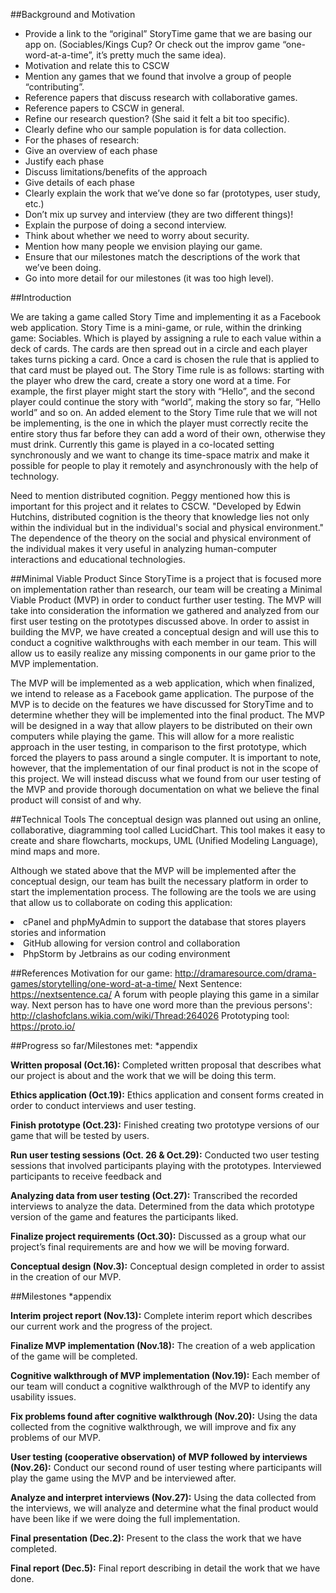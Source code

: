 ##Background and Motivation
* Provide a link to the “original” StoryTime game that we are basing our app on. (Sociables/Kings Cup? Or check out the improv game “one-word-at-a-time”, it’s pretty much the same idea).
* Motivation and relate this to CSCW
* Mention any games that we found that involve a group of people “contributing”.
* Reference papers that discuss research with collaborative games. 
* Reference papers to CSCW in general.
* Refine our research question? (She said it felt a bit too specific). 
* Clearly define who our sample population is for data collection.
* For the phases of research: 
* Give an overview of each phase
* Justify each phase
* Discuss limitations/benefits of the approach
* Give details of each phase 
* Clearly explain the work that we’ve done so far (prototypes, user study, etc.) 
* Don’t mix up survey and interview (they are two different things)! 
* Explain the purpose of doing a second interview.
* Think about whether we need to worry about security.
* Mention how many people we envision playing our game.
* Ensure that our milestones match the descriptions of the work that we’ve been doing.
* Go into more detail for our milestones (it was too high level).

##Introduction

We are taking a game called Story Time and implementing it as a Facebook web application. Story Time is a mini-game, or rule, within the drinking game: Sociables. Which is played by assigning a rule to each value within a deck of cards. The cards are then spread out in a circle and each player takes turns picking a card. Once a card is chosen the rule that is applied to that card must be played out. The Story Time rule is as follows: starting with the player who drew the card, create a story one word at a time. For example, the first player might start the story with “Hello”, and the second player could continue the story with “world”, making the story so far, “Hello world” and so on. An added element to the Story Time rule that we will not be implementing, is the one in which the player must correctly recite the entire story thus far before they can add a word of their own, otherwise they must drink. Currently this game is played in a co-located setting synchronously and we want to change its time-space matrix and make it possible for people to play it remotely and asynchronously with the help of technology.


Need to mention distributed cognition. Peggy mentioned how this is important for this project and it relates to CSCW.
"Developed by Edwin Hutchins, distributed cognition is the theory that knowledge lies not only within the individual but in the individual's social and physical environment."
The dependence of the theory on the social and physical environment of the individual makes it very useful in analyzing human-computer interactions and educational technologies.

##Minimal Viable Product
Since StoryTime is a project that is focused more on implementation rather than research, our team will be creating a Minimal Viable Product (MVP) in order to conduct further user testing. The MVP will take into consideration the information we gathered and analyzed from our first user testing on the prototypes discussed above. In order to assist in building the MVP, we have created a conceptual design and will use this to conduct a cognitive walkthroughs with each member in our team. This will allow us to easily realize any missing components in our game prior to the MVP implementation.

The MVP will be implemented as a web application, which when finalized, we intend to release as a Facebook game application. The purpose of the MVP is to decide on the features we have discussed for StoryTime and to determine whether they will be implemented into the final product. The MVP will be designed in a way that allow players to be distributed on their own computers while playing the game. This will allow for a more realistic approach in the user testing, in comparison to the first prototype, which forced the players to pass around a single computer. It is important to note, however, that the implementation of our final product is not in the scope of this project. We will instead discuss what we found from our user testing of the MVP and provide thorough documentation on what we believe the final product will consist of and why.

##Technical Tools
The conceptual design was planned out using an online, collaborative, diagramming tool called LucidChart. This tool makes it easy to create and share flowcharts, mockups, UML (Unified Modeling Language), mind maps and more.

Although we stated above that the MVP will be implemented after the conceptual design, our team has built the necessary platform in order to start the implementation process. The following are the tools we are using that allow us to collaborate on coding this application:
<li>cPanel and phpMyAdmin to support the database that stores players stories and information</li>
<li>GitHub allowing for version control and collaboration</li>
<li>PhpStorm by Jetbrains as our coding environment</li>

##References
Motivation for our game: http://dramaresource.com/drama-games/storytelling/one-word-at-a-time/
Next Sentence: https://nextsentence.ca/
A forum with people playing this game in a similar way. Next person has to have one word more than the previous persons': http://clashofclans.wikia.com/wiki/Thread:264026
Prototyping tool: https://proto.io/

##Progress so far/Milestones met: *appendix 

**Written proposal (Oct.16):** Completed written proposal that describes what our project is about and the work that we will be doing this term. 

**Ethics application (Oct.19):** Ethics application and consent forms created in order to conduct interviews and user testing. 

**Finish prototype (Oct.23):** Finished creating two prototype versions of our game that will be tested by users. 

**Run user testing sessions (Oct. 26 & Oct.29):** Conducted two user testing sessions that involved participants playing with the prototypes. Interviewed participants to receive feedback and 

**Analyzing data from user testing (Oct.27):** Transcribed the recorded interviews to analyze the data. Determined from the data which prototype version of the game and features the participants liked. 

**Finalize project requirements (Oct.30):** Discussed as a group what our project’s final requirements are and how we will be moving forward. 

**Conceptual design (Nov.3):** Conceptual design completed in order to assist in the creation of our MVP. 

##Milestones *appendix

**Interim project report (Nov.13):** Complete interim report which describes our current work and the progress of the project. 

**Finalize MVP implementation (Nov.18):** The creation of a web application of the game will be completed.

**Cognitive walkthrough of MVP implementation (Nov.19):** Each member of our team will conduct a cognitive walkthrough of the MVP to identify any usability issues. 

**Fix problems found after cognitive walkthrough (Nov.20):** Using the data collected from the cognitive walkthrough, we will improve and fix any problems of our MVP. 

**User testing (cooperative observation) of MVP followed by interviews (Nov.26):** Conduct our second round of user testing where participants will play the game using the MVP and be interviewed after.

**Analyze and interpret interviews (Nov.27):** Using the data collected from the interviews, we will analyze and determine what the final product would have been like if we were doing the full implementation. 

**Final presentation (Dec.2):** Present to the class the work that we have completed. 

**Final report (Dec.5):** Final report describing in detail the work that we have done. 
